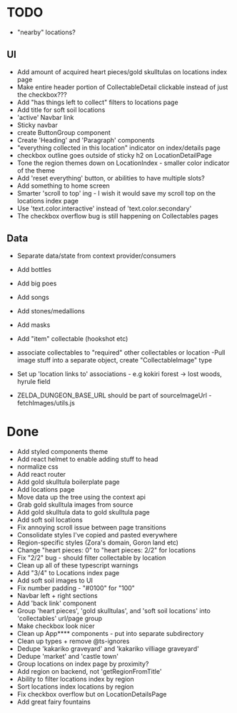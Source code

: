 # TODO

- "nearby" locations?

## UI

- Add amount of acquired heart pieces/gold skulltulas on locations index page
- Make entire header portion of CollectableDetail clickable instead of just the checkbox???
- Add "has things left to collect" filters to locations page
- Add title for soft soil locations
- 'active' Navbar link
- Sticky navbar
- create ButtonGroup component
- Create 'Heading' and 'Paragraph' components
- "everything collected in this location" indicator on index/details page
- checkbox outline goes outside of sticky h2 on LocationDetailPage
- Tone the region themes down on LocationIndex - smaller color indicator of the theme
- Add 'reset everything' button, or abilities to have multiple slots?
- Add something to home screen
- Smarter 'scroll to top' ing - I wish it would save my scroll top on the locations index page
- Use 'text.color.interactive' instead of 'text.color.secondary'
- The checkbox overflow bug is still happening on Collectables pages

## Data

- Separate data/state from context provider/consumers

- Add bottles
- Add big poes
- Add songs
- Add stones/medallions
- Add masks
- Add "item" collectable (hookshot etc)
- associate collectables to "required" other collectables or location
  -Pull image stuff into a separate object, create "CollectableImage" type

- Set up 'location links to' associations - e.g kokiri forest -> lost woods, hyrule field

- ZELDA_DUNGEON_BASE_URL should be part of sourceImageUrl - fetchImages/utils.js

# Done

- Add styled components theme
- Add react helmet to enable adding stuff to head
- normalize css
- Add react router
- Add gold skulltula boilerplate page
- Add locations page
- Move data up the tree using the context api
- Grab gold skulltula images from source
- Add gold skulltula data to gold skulltula page
- Add soft soil locations
- Fix annoying scroll issue between page transitions
- Consolidate styles I've copied and pasted everywhere
- Region-specific styles (Zora's domain, Goron land etc)
- Change "heart pieces: 0" to "heart pieces: 2/2" for locations
- Fix "2/2" bug - should filter collectable by location
- Clean up all of these typescript warnings
- Add "3/4" to Locations index page
- Add soft soil images to UI
- Fix number padding - "#0100" for "100"
- Navbar left + right sections
- Add 'back link' component
- Group 'heart pieces', 'gold skulltulas', and 'soft soil locations' into 'collectables' url/page group
- Make checkbox look nicer
- Clean up App\*\*\*\* components - put into separate subdirectory
- Clean up types + remove @ts-ignores
- Dedupe 'kakariko graveyard' and 'kakariko villiage graveyard'
- Dedupe 'market' and 'castle town'
- Group locations on index page by proximity?
- Add region on backend, not 'getRegionFromTitle'
- Ability to filter locations index by region
- Sort locations index locations by region
- Fix checkbox overflow but on LocationDetailsPage
- Add great fairy fountains
